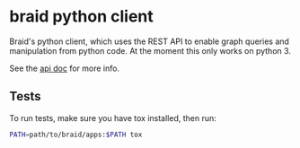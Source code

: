 # braid python client

Braid's python client, which uses the REST API to enable graph queries and manipulation from python code. At the moment this only works on python 3.

See the [api doc](https://braidery.github.io/apis/python-client/braid/index.html) for more info.

## Tests

To run tests, make sure you have tox installed, then run:

```bash
PATH=path/to/braid/apps:$PATH tox
```
